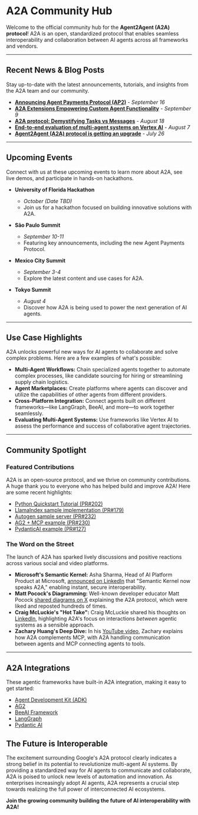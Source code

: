 # A2A Community Hub

Welcome to the official community hub for the **Agent2Agent (A2A) protocol**! A2A is an open, standardized protocol that enables seamless interoperability and collaboration between AI agents across all frameworks and vendors.

---

## Recent News & Blog Posts

Stay up-to-date with the latest announcements, tutorials, and insights from the A2A team and our community.

- **[Announcing Agent Payments Protocol (AP2)](https://cloud.google.com/blog/products/ai-machine-learning/announcing-agent-payments-protocol-ap2)** - *September 16*
- **[A2A Extensions Empowering Custom Agent Functionality](https://developers.googleblog.com/en/a2a-extensions-empowering-custom-agent-functionality/)** - *September 9*
- **[A2A protocol: Demystifying Tasks vs Messages](https://discuss.google.dev/t/a2a-protocol-demystifying-tasks-vs-messages/255879)** - *August 18*
- **[End-to-end evaluation of multi-agent systems on Vertex AI](https://discuss.google.dev/t/end-to-end-evaluation-of-multi-agent-systems-on-vertex-ai-with-cloud-run-deployment-for-a2a-agents/250552)** - *August 7*
- **[Agent2Agent (A2A) protocol is getting an upgrade](https://cloud.google.com/blog/products/ai-machine-learning/agent2agent-protocol-is-getting-an-upgrade?e=48754805)** - *July 26*

---

## Upcoming Events

Connect with us at these upcoming events to learn more about A2A, see live demos, and participate in hands-on hackathons.

- **University of Florida Hackathon**
    - *October (Date TBD)*
    - Join us for a hackathon focused on building innovative solutions with A2A.

- **São Paulo Summit**
    - *September 10-11*
    - Featuring key announcements, including the new Agent Payments Protocol.

- **Mexico City Summit**
    - *September 3-4*
    - Explore the latest content and use cases for A2A.

- **Tokyo Summit**
    - *August 4*
    - Discover how A2A is being used to power the next generation of AI agents.

---

## Use Case Highlights

A2A unlocks powerful new ways for AI agents to collaborate and solve complex problems. Here are a few examples of what's possible:

- **Multi-Agent Workflows:** Chain specialized agents together to automate complex processes, like candidate sourcing for hiring or streamlining supply chain logistics.
- **Agent Marketplaces:** Create platforms where agents can discover and utilize the capabilities of other agents from different providers.
- **Cross-Platform Integration:** Connect agents built on different frameworks—like LangGraph, BeeAI, and more—to work together seamlessly.
- **Evaluating Multi-Agent Systems:** Use frameworks like Vertex AI to assess the performance and success of collaborative agent trajectories.

---

## Community Spotlight

### Featured Contributions

A2A is an open-source protocol, and we thrive on community contributions. A huge thank you to everyone who has helped build and improve A2A! Here are some recent highlights:

- [Python Quickstart Tutorial (PR#202)](https://github.com/a2aproject/A2A/pull/202)
- [LlamaIndex sample implementation (PR#179)](https://github.com/a2aproject/A2A/pull/179)
- [Autogen sample server (PR#232)](https://github.com/a2aproject/A2A/pull/232)
- [AG2 + MCP example (PR#230)](https://github.com/a2aproject/A2A/pull/230)
- [PydanticAI example (PR#127)](https://github.com/a2aproject/A2A/pull/127)

### The Word on the Street

The launch of A2A has sparked lively discussions and positive reactions across various social and video platforms.

- **Microsoft's Semantic Kernel:** Asha Sharma, Head of AI Platform Product at Microsoft, [announced on LinkedIn](https://www.linkedin.com/posts/aboutasha_a2a-ugcPost-7318649411704602624-0C_8) that "Semantic Kernel now speaks A2A," enabling instant, secure interoperability.
- **Matt Pocock's Diagramming:** Well-known developer educator Matt Pocock [shared diagrams on X](https://x.com/mattpocockuk/status/1910002033018421400) explaining the A2A protocol, which were liked and reposted hundreds of times.
- **Craig McLuckie's "Hot Take":** Craig McLuckie shared his thoughts on [LinkedIn](https://www.linkedin.com/posts/craigmcluckie_hot-take-on-agent2agent-vs-mcp-google-just-activity-7315939233792176128-4rGQ), highlighting A2A's focus on interactions *between* agentic systems as a sensible approach.
- **Zachary Huang's Deep Dive:** In his [YouTube video](https://www.youtube.com/watch?v=wrCF8MoXC_I), Zachary explains how A2A complements MCP, with A2A handling communication between agents and MCP connecting agents to tools.

---

## A2A Integrations

These agentic frameworks have built-in A2A integration, making it easy to get started:

- [Agent Development Kit (ADK)](https://google.github.io/adk-docs/a2a/)
- [AG2](https://docs.ag2.ai/latest/docs/user-guide/a2a/)
- [BeeAI Framework](https://framework.beeai.dev/integrations/a2a)
- [LangGraph](https://docs.langchain.com/langgraph-platform/server-a2a)
- [Pydantic AI](https://ai.pydantic.dev/a2a/)

## The Future is Interoperable

The excitement surrounding Google's A2A protocol clearly indicates a strong belief in its potential to revolutionize multi-agent AI systems. By providing a standardized way for AI agents to communicate and collaborate, A2A is poised to unlock new levels of automation and innovation. As enterprises increasingly adopt AI agents, A2A represents a crucial step towards realizing the full power of interconnected AI ecosystems.

**Join the growing community building the future of AI interoperability with A2A!**
